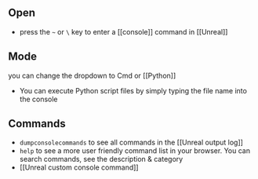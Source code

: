 ## Open
- press the `~` or `\` key to enter a [[console]] command in [[Unreal]]

## Mode 
you can change the dropdown to Cmd or [[Python]] 
- You can execute Python script files by simply typing the file name into the console

## Commands
- `dumpconsolecommands` to see all commands in the [[Unreal output log]]
- `help` to see a more user friendly command list in your browser.
	  You can search commands, see the description & category 
- [[Unreal custom console command]]